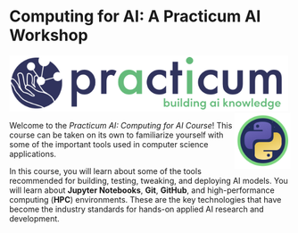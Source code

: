 # Computing for AI: A Practicum AI Workshop

![Practicum AI Logo image](https://github.com/PracticumAI/practicumai.github.io/blob/main/images/logo/PracticumAI_logo_500x100.png?raw=true) <img src='https://github.com/PracticumAI/practicumai.github.io/blob/main/images/icons/practicumai_python.png?raw=true' align='right' width=100>

Welcome to the *Practicum AI: Computing for AI Course*! This course can be taken on its own to familiarize yourself with some of the important tools used in computer science applications. 

In this course, you will learn about some of the tools recommended for building, testing, tweaking, and deploying AI models. You will learn about **Jupyter Notebooks**, **Git**, **GitHub**, and high-performance computing (**HPC**) environments. These are the key technologies that have become the industry standards for hands-on applied AI research and development.

